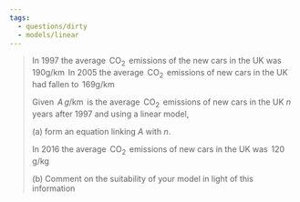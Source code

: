 ```yaml
---
tags:
  - questions/dirty
  - models/linear
---
```


> In 1997 the average $\, \text{CO}_{2} \,$ emissions of the new cars in the UK was $\, 190\text{g} /\text{km}\,$
> In 2005 the average $\, \text{CO}_{2} \,$ emissions of new cars in the UK had fallen to $\, 169\text{g} / \text{km} \,$
> 
> Given $\, A\, g / \text{km} \,$ is the average $\, \text{CO}_{2} \,$ emissions of new cars in the UK $n$ years after 1997 and using a linear model,
> 
> (a) form an equation linking $A$ with $n$.
> 
> In 2016 the average $\, \text{CO}_{2} \,$ emissions of new cars in the UK was $\, 120\, \text{g} / \text{kg} \,$
> 
> (b) Comment on the suitability of your model in light of this information

